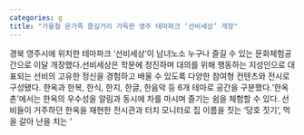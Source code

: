 ```yaml
---
categories: g
title: "가을철 온가족 즐길거리 가득한 영주 테마파크 ‘선비세상’ 개장"
---
```

경북 영주시에 위치한 테마파크 ‘선비세상’이 남녀노소 누구나 즐길 수 있는 문화체험공간으로 이달 개장했다.선비세상은 학문에 정진하며 대의를 위해 행동하는 지성인으로 대표되는 선비의 고유한 정신을 경험하고 배울 수 있도록 다양한 참여형 컨텐츠와 전시로 구성됐다. 한옥과 한복, 한식, 한지, 한글, 한음악 등 6개 테마로 공간을 구분했다.‘한옥촌’에서는 한옥의 우수성을 알림과 동시에 차를 마시며 즐기는 쉼을 체험할 수 있다. 선비들이 거주하던 한옥을 재현한 전시관과 터치 모니터로 집 이름을 짓는 ‘당호 짓기’, 먹을 갈아 난을 치는 ‘